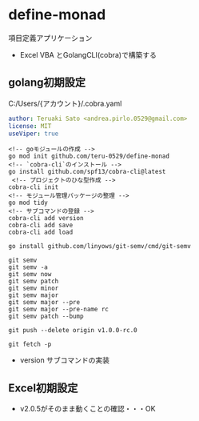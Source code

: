 # define-monad

項目定義アプリケーション

* Excel VBA とGolangCLI(cobra)で構築する

## golang初期設定

C:/Users/{アカウント}/.cobra.yaml

```yml
author: Teruaki Sato <andrea.pirlo.0529@gmail.com>
license: MIT
useViper: true
```

```console
<!-- goモジュールの作成 -->
go mod init github.com/teru-0529/define-monad
<!-- `cobra-cli`のインストール -->
go install github.com/spf13/cobra-cli@latest
 <!-- プロジェクトのひな型作成 -->
cobra-cli init
<!-- モジュール管理パッケージの整理 -->
go mod tidy
<!-- サブコマンドの登録 -->
cobra-cli add version
cobra-cli add save
cobra-cli add load
```

```console
go install github.com/linyows/git-semv/cmd/git-semv

git semv
git semv -a
git semv now
git semv patch
git semv minor
git semv major
git semv major --pre
git semv major --pre-name rc
git semv patch --bump

git push --delete origin v1.0.0-rc.0

git fetch -p
```

* version サブコマンドの実装

## Excel初期設定

* v2.0.5がそのまま動くことの確認・・・OK
